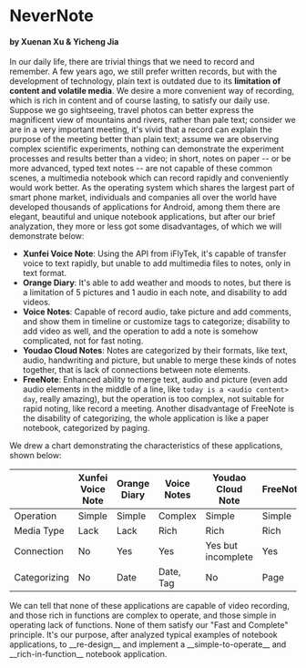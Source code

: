 # NeverNote

#### by Xuenan Xu & Yicheng Jia

In our daily life, there are trivial things that we need to record and remember. A few years ago, we still prefer written records, but with the development of technology, plain text is outdated due to its __limitation of content and volatile media__. We desire a more convenient way of recording, which is rich in content and of course lasting, to satisfy our daily use. Suppose we go sightseeing, travel photos can better express the magnificent view of mountains and rivers, rather than pale text; consider we are in a very important meeting, it's vivid that a record can explain the purpose of the meeting better than plain text; assume we are observing complex scientific experiments, nothing can demonstrate the experiment processes and results better than a video; in short, notes on paper -- or be more advanced, typed text notes -- are not capable of these common scenes, a multimedia notebook which can record rapidly and conveniently would work better.
As the operating system which shares the largest part of smart phone market, individuals and companies all over the world have developed thousands of applications for Android, among them there are elegant, beautiful and unique notebook applications, but after our brief analyzation, they more or less got some disadvantages, of which we will demonstrate below:

* __Xunfei Voice Note__: Using the API from iFlyTek, it's capable of transfer voice to text rapidly, but unable to add multimedia files to notes, only in text format.
* __Orange Diary__: It's able to add weather and moods to notes, but there is a limitation of 5 pictures and 1 audio in each note, and disability to add videos.
* __Voice Notes__: Capable of record audio, take picture and add comments, and show them in timeline or customize tags to categorize; disability to add video as well, and the operation to add a note is somehow complicated, not for fast noting.
* __Youdao Cloud Notes__: Notes are categorized by their formats, like text, audio, handwriting and picture, but unable to merge these kinds of notes together, that is lack of connections between note elements.
* __FreeNote__: Enhanced ability to merge text, audio and picture (even add audio elements in the middle of a line, like `today is a <audio content> day`, really amazing), but the operation is too complex, not suitable for rapid noting, like record a meeting. Another disadvantage of FreeNote is the disability of categorizing, the whole application is like a paper notebook, categorized by paging.

We drew a chart demonstrating the characteristics of these applications, shown below:
<font size=1>

|              | Xunfei Voice Note | Orange Diary | Voice Notes | Youdao Cloud Note | FreeNote |
|--------------|-------------------|--------------|-------------|-------------------|----------|
| Operation    | Simple            | Simple       | Complex     | Simple            | Simple   |
| Media Type   | Lack              | Lack         | Rich        | Rich              | Rich     |
| Connection   | No                | Yes          | Yes         | Yes but incomplete| Yes      |
| Categorizing | No                | Date         | Date, Tag   | No                | Page     |

</font>
We can tell that none of these applications are capable of video recording, and those rich in functions are complex to operate, and those simple in operating lack of functions. None of them satisfy our "Fast and Complete" principle. It's our purpose, after analyzed typical examples of notebook applications, to __re-design__ and implement a __simple-to-operate__ and __rich-in-function__ notebook application.
